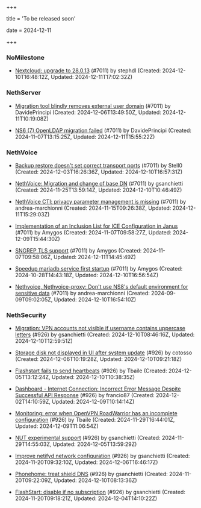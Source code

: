 +++

title = 'To be released soon'

date = 2024-12-11

+++

### NoMilestone

- [Nextcloud: upgrade to 28.0.13](https://github.com/NethServer/dev/issues/7206) (#7011) by stephdl (Created: 2024-12-10T16:48:12Z, Updated: 2024-12-11T17:02:32Z)

### NethServer

- [Migration tool blindly removes external user domain](https://github.com/NethServer/dev/issues/7199) (#7011) by DavidePrincipi (Created: 2024-12-06T13:49:50Z, Updated: 2024-12-11T10:19:08Z)

- [NS6 (7) OpenLDAP migration failed](https://github.com/NethServer/dev/issues/7101) (#7011) by DavidePrincipi (Created: 2024-11-07T13:15:25Z, Updated: 2024-12-11T15:55:22Z)

### NethVoice

- [Backup restore doesn't set correct transport ports](https://github.com/NethServer/dev/issues/7196) (#7011) by Stell0 (Created: 2024-12-03T16:26:36Z, Updated: 2024-12-10T16:57:31Z)

- [NethVoice: Migration and change of base DN](https://github.com/NethServer/dev/issues/7178) (#7011) by gsanchietti (Created: 2024-11-25T13:59:14Z, Updated: 2024-12-10T10:46:49Z)

- [NethVoice CTI: privacy parameter management is missing](https://github.com/NethServer/dev/issues/7120) (#7011) by andrea-marchionni (Created: 2024-11-15T09:26:38Z, Updated: 2024-12-11T15:29:03Z)

- [Implementation of an Inclusion List for ICE Configuration in Janus](https://github.com/NethServer/dev/issues/7099) (#7011) by Amygos (Created: 2024-11-07T09:58:27Z, Updated: 2024-12-09T15:44:30Z)

- [SNGREP TLS support](https://github.com/NethServer/dev/issues/7098) (#7011) by Amygos (Created: 2024-11-07T09:58:06Z, Updated: 2024-12-11T14:45:49Z)

- [Speedup mariadb service first startup](https://github.com/NethServer/dev/issues/7078) (#7011) by Amygos (Created: 2024-10-28T14:43:18Z, Updated: 2024-12-10T16:56:54Z)

- [Nethvoice, Nethvoice-proxy: Don't use NS8's default environment for sensitive data](https://github.com/NethServer/dev/issues/7011) (#7011) by andrea-marchionni (Created: 2024-09-09T09:02:05Z, Updated: 2024-12-10T16:54:10Z)

### NethSecurity

- [Migration: VPN accounts not visible if username contains uppercase letters](https://github.com/NethServer/nethsecurity/issues/966) (#926) by gsanchietti (Created: 2024-12-10T08:46:16Z, Updated: 2024-12-10T12:59:51Z)

- [Storage disk not displayed in UI after system update](https://github.com/NethServer/nethsecurity/issues/960) (#926) by cotosso (Created: 2024-12-06T10:19:28Z, Updated: 2024-12-10T09:21:18Z)

- [Flashstart fails to send heartbeats](https://github.com/NethServer/nethsecurity/issues/955) (#926) by Tbaile (Created: 2024-12-05T13:12:24Z, Updated: 2024-12-10T10:38:35Z)

- [Dashboard - Internet Connection: Incorrect Error Message Despite Successful API Response](https://github.com/NethServer/nethsecurity/issues/945) (#926) by francio87 (Created: 2024-12-02T14:10:59Z, Updated: 2024-12-09T10:14:14Z)

- [Monitoring: error when OpenVPN RoadWarrior has an incomplete configuration](https://github.com/NethServer/nethsecurity/issues/943) (#926) by Tbaile (Created: 2024-11-29T16:44:01Z, Updated: 2024-12-09T11:06:54Z)

- [NUT experimental support](https://github.com/NethServer/nethsecurity/issues/942) (#926) by gsanchietti (Created: 2024-11-29T14:55:03Z, Updated: 2024-12-05T13:59:29Z)

- [Improve netifyd network configuration](https://github.com/NethServer/nethsecurity/issues/929) (#926) by gsanchietti (Created: 2024-11-20T09:32:10Z, Updated: 2024-12-06T16:46:17Z)

- [Phonehome: treat shield DNS](https://github.com/NethServer/nethsecurity/issues/928) (#926) by gsanchietti (Created: 2024-11-20T09:22:09Z, Updated: 2024-12-10T08:13:36Z)

- [FlashStart: disable if no subscription](https://github.com/NethServer/nethsecurity/issues/926) (#926) by gsanchietti (Created: 2024-11-20T09:18:21Z, Updated: 2024-12-04T14:10:22Z)

